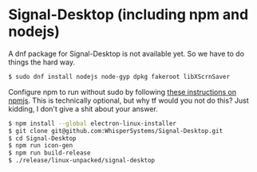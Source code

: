 # Signal-Desktop (including npm and nodejs)

A dnf package for Signal-Desktop is not available yet. So we have to do things the hard way.

```bash
$ sudo dnf install nodejs node-gyp dpkg fakeroot libXScrnSaver
```

Configure npm to run without sudo by following [these instructions on npmjs](https://docs.npmjs.com/getting-started/fixing-npm-permissions). This is technically optional, but why tf would you not do this? Just kidding, I don't give a shit about your answer.

```bash
$ npm install --global electron-linux-installer
$ git clone git@github.com:WhisperSystems/Signal-Desktop.git
$ cd Signal-Desktop
$ npm run icon-gen
$ npm run build-release
$ ./release/linux-unpacked/signal-desktop
```
